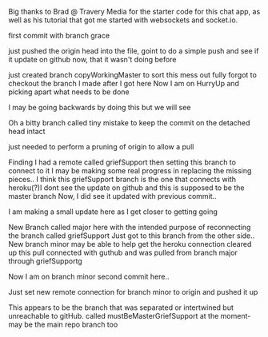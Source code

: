 

Big thanks to Brad @ Travery Media for the starter code for this chat app, as well 
as his tutorial that got me started with websockets and socket.io.

first commit with branch grace

just pushed the origin head into the file, goint to do a simple push and see 
if it update on github now, that it wasn't doing before

just created branch copyWorkingMaster to sort this mess out fully
forgot to checkout the branch I made after I got here
Now I am on HurryUp and picking apart what needs to be done

I may be going backwards by doing this but we will see


Oh a bitty branch called tiny mistake to keep the commit on the detached head intact

just needed to perform a pruning of origin to allow a pull

Finding I had a remote called griefSupport then setting this branch to connect to it
I may be making some real progress in replacing the missing pieces..
I think this griefSupport branch is the one that connects with heroku(?)I dont see the update on github and this is supposed to be the master branch
Now, I did see it updated with previous commit..

I am making a small update here as I get closer to getting going

New Branch called major here with the intended purpose of reconnecting the branch
called griefSupport
Just got to this branch from the other side..
New branch minor may be able to help get the heroku connection cleared up
this pull connected with guthub and was pulled from branch major through griefSupportg

Now I am on branch minor second commit here..

Just set new remote connection for branch minor to origin and pushed it up

This appears to be the branch that was separated or intertwined but unreachable to gitHub.
called mustBeMasterGriefSupport at the moment- may be the main repo branch too

